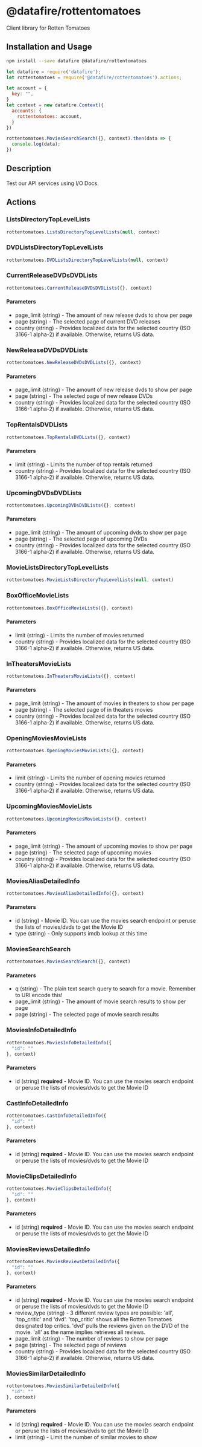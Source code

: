 # @datafire/rottentomatoes

Client library for Rotten Tomatoes

## Installation and Usage
```bash
npm install --save datafire @datafire/rottentomatoes
```

```js
let datafire = require('datafire');
let rottentomatoes = require('@datafire/rottentomatoes').actions;

let account = {
  key: "",
}
let context = new datafire.Context({
  accounts: {
    rottentomatoes: account,
  }
})

rottentomatoes.MoviesSearchSearch({}, context).then(data => {
  console.log(data);
})
```

## Description
Test our API services using I/O Docs.

## Actions
### ListsDirectoryTopLevelLists



```js
rottentomatoes.ListsDirectoryTopLevelLists(null, context)
```


### DVDListsDirectoryTopLevelLists



```js
rottentomatoes.DVDListsDirectoryTopLevelLists(null, context)
```


### CurrentReleaseDVDsDVDLists



```js
rottentomatoes.CurrentReleaseDVDsDVDLists({}, context)
```

#### Parameters
* page_limit (string) - The amount of new release dvds to show per page
* page (string) - The selected page of current DVD releases
* country (string) - Provides localized data for the selected country (ISO 3166-1 alpha-2) if available. Otherwise, returns US data.

### NewReleaseDVDsDVDLists



```js
rottentomatoes.NewReleaseDVDsDVDLists({}, context)
```

#### Parameters
* page_limit (string) - The amount of new release dvds to show per page
* page (string) - The selected page of new release DVDs
* country (string) - Provides localized data for the selected country (ISO 3166-1 alpha-2) if available. Otherwise, returns US data.

### TopRentalsDVDLists



```js
rottentomatoes.TopRentalsDVDLists({}, context)
```

#### Parameters
* limit (string) - Limits the number of top rentals returned
* country (string) - Provides localized data for the selected country (ISO 3166-1 alpha-2) if available. Otherwise, returns US data.

### UpcomingDVDsDVDLists



```js
rottentomatoes.UpcomingDVDsDVDLists({}, context)
```

#### Parameters
* page_limit (string) - The amount of upcoming dvds to show per page
* page (string) - The selected page of upcoming DVDs
* country (string) - Provides localized data for the selected country (ISO 3166-1 alpha-2) if available. Otherwise, returns US data.

### MovieListsDirectoryTopLevelLists



```js
rottentomatoes.MovieListsDirectoryTopLevelLists(null, context)
```


### BoxOfficeMovieLists



```js
rottentomatoes.BoxOfficeMovieLists({}, context)
```

#### Parameters
* limit (string) - Limits the number of movies returned
* country (string) - Provides localized data for the selected country (ISO 3166-1 alpha-2) if available. Otherwise, returns US data.

### InTheatersMovieLists



```js
rottentomatoes.InTheatersMovieLists({}, context)
```

#### Parameters
* page_limit (string) - The amount of movies in theaters to show per page
* page (string) - The selected page of in theaters movies
* country (string) - Provides localized data for the selected country (ISO 3166-1 alpha-2) if available. Otherwise, returns US data.

### OpeningMoviesMovieLists



```js
rottentomatoes.OpeningMoviesMovieLists({}, context)
```

#### Parameters
* limit (string) - Limits the number of opening movies returned
* country (string) - Provides localized data for the selected country (ISO 3166-1 alpha-2) if available. Otherwise, returns US data.

### UpcomingMoviesMovieLists



```js
rottentomatoes.UpcomingMoviesMovieLists({}, context)
```

#### Parameters
* page_limit (string) - The amount of upcoming movies to show per page
* page (string) - The selected page of upcoming movies
* country (string) - Provides localized data for the selected country (ISO 3166-1 alpha-2) if available. Otherwise, returns US data.

### MoviesAliasDetailedInfo



```js
rottentomatoes.MoviesAliasDetailedInfo({}, context)
```

#### Parameters
* id (string) - Movie ID. You can use the movies search endpoint or peruse the lists of movies/dvds to get the Movie ID
* type (string) - Only supports imdb lookup at this time

### MoviesSearchSearch



```js
rottentomatoes.MoviesSearchSearch({}, context)
```

#### Parameters
* q (string) - The plain text search query to search for a movie. Remember to URI encode this!
* page_limit (string) - The amount of movie search results to show per page
* page (string) - The selected page of movie search results

### MoviesInfoDetailedInfo



```js
rottentomatoes.MoviesInfoDetailedInfo({
  "id": ""
}, context)
```

#### Parameters
* id (string) **required** - Movie ID. You can use the movies search endpoint or peruse the lists of movies/dvds to get the Movie ID

### CastInfoDetailedInfo



```js
rottentomatoes.CastInfoDetailedInfo({
  "id": ""
}, context)
```

#### Parameters
* id (string) **required** - Movie ID. You can use the movies search endpoint or peruse the lists of movies/dvds to get the Movie ID

### MovieClipsDetailedInfo



```js
rottentomatoes.MovieClipsDetailedInfo({
  "id": ""
}, context)
```

#### Parameters
* id (string) **required** - Movie ID. You can use the movies search endpoint or peruse the lists of movies/dvds to get the Movie ID

### MoviesReviewsDetailedInfo



```js
rottentomatoes.MoviesReviewsDetailedInfo({
  "id": ""
}, context)
```

#### Parameters
* id (string) **required** - Movie ID. You can use the movies search endpoint or peruse the lists of movies/dvds to get the Movie ID
* review_type (string) - 3 different review types are possible: 'all', 'top_critic' and 'dvd'. 'top_critic' shows all the Rotten Tomatoes designated top critics. 'dvd' pulls the reviews given on the DVD of the movie. 'all' as the name implies retrieves all reviews.
* page_limit (string) - The number of reviews to show per page
* page (string) - The selected page of reviews
* country (string) - Provides localized data for the selected country (ISO 3166-1 alpha-2) if available. Otherwise, returns US data.

### MoviesSimilarDetailedInfo



```js
rottentomatoes.MoviesSimilarDetailedInfo({
  "id": ""
}, context)
```

#### Parameters
* id (string) **required** - Movie ID. You can use the movies search endpoint or peruse the lists of movies/dvds to get the Movie ID
* limit (string) - Limit the number of similar movies to show

